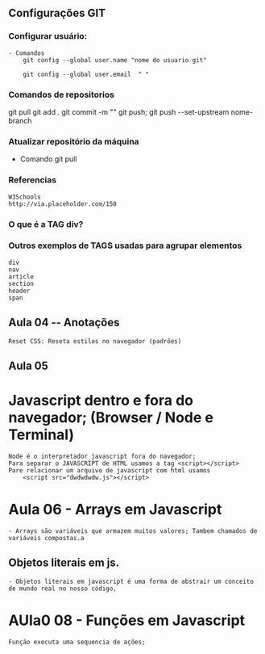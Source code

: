 ## Configurações GIT

### Configurar usuário:
    - Comandos
        git config --global user.name "nome do usuario git"

        git config --global user.email  " "


### Comandos de repositorios

git pull
git add .
git commit -m ""
git push;
git push --set-upstream nome-branch

### Atualizar repositório da máquina

- Comando
    git pull



### Referencias
    W3Schools
    http://via.placeholder.com/150

### O que é a TAG div? 
    

### Outros exemplos de TAGS usadas para agrupar elementos

    div
    nav
    article
    section
    header
    span

## Aula 04 -- Anotações

    Reset CSS: Reseta estilos no navegador (padrões)

## Aula 05 


# Javascript dentro e fora do navegador; (Browser / Node e Terminal)

    Node é o interpretador javascript fora do navegador;
    Para separar o JAVASCRIPT de HTML usamos a tag <script></script>
    Pare relacionar um arquivo de javascript com html usamos
        <script src="dwdwdwdw.js"></script>


# Aula 06 - Arrays em Javascript

    - Arrays são variáveis que armazem muitos valores; Tambem chamados de variáveis compostas.a

   ## Objetos literais em js.
    - Objetos literais em javascript é uma forma de abstrair um conceito de mundo real no nosso código,


# AUla0 08 - Funções em Javascript

    Função executa uma sequencia de ações;
    

